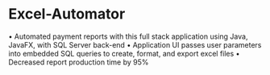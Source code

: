 # Excel-Automator
•	Automated payment reports with this full stack application using Java, JavaFX, with SQL Server back-end
•	Application UI passes user parameters into embedded SQL queries to create, format, and export excel files
•	Decreased report production time by 95% 
